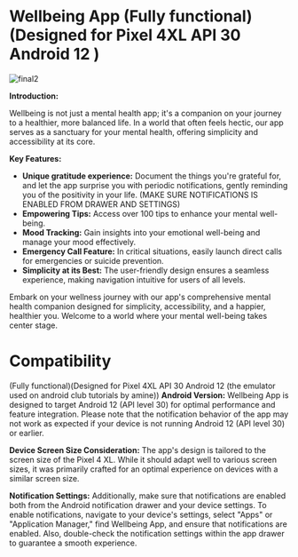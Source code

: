 # Wellbeing App (Fully functional)(Designed for Pixel 4XL API 30 Android 12 )
![final2](https://github.com/OussemaNehdi/Wellbeing/assets/157837589/61d2b1e4-f848-4aea-8b3e-1888ee9ffec6)

**Introduction:**

Wellbeing is not just a mental health app; it's a companion on your journey to a healthier, more balanced life. In a world that often feels hectic, our app serves as a sanctuary for your mental health, offering simplicity and accessibility at its core.

**Key Features:**

- **Unique gratitude experience:** Document the things you're grateful for, and let the app surprise you with periodic notifications, gently reminding you of the positivity in your life. (MAKE SURE NOTIFICATIONS IS ENABLED FROM DRAWER AND SETTINGS)
- **Empowering Tips:** Access over 100 tips to enhance your mental well-being.
- **Mood Tracking:** Gain insights into your emotional well-being and manage your mood effectively.
- **Emergency Call Feature:** In critical situations, easily launch direct calls for emergencies or suicide prevention.
- **Simplicity at its Best:** The user-friendly design ensures a seamless experience, making navigation intuitive for users of all levels.

Embark on your wellness journey with our app's comprehensive mental health companion designed for simplicity, accessibility, and a happier, healthier you. Welcome to a world where your mental well-being takes center stage.

# Compatibility
(Fully functional)(Designed for Pixel 4XL API 30 Android 12 (the emulator used on android club tutorials by amine))
**Android Version:**
Wellbeing App is designed to target Android 12 (API level 30) for optimal performance and feature integration. Please note that the notification behavior of the app may not work as expected if your device is not running Android 12 (API level 30) or earlier.

**Device Screen Size Consideration:**
The app's design is tailored to the screen size of the Pixel 4 XL. While it should adapt well to various screen sizes, it was primarily crafted for an optimal experience on devices with a similar screen size.

**Notification Settings:**
Additionally, make sure that notifications are enabled both from the Android notification drawer and your device settings. To enable notifications, navigate to your device's settings, select "Apps" or "Application Manager," find Wellbeing App, and ensure that notifications are enabled. Also, double-check the notification settings within the app drawer to guarantee a smooth experience.
